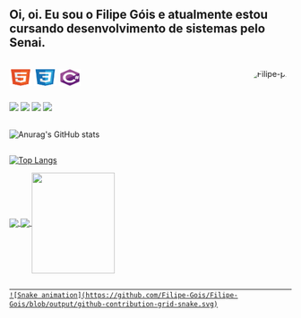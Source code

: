 ## Oi, oi. Eu sou o Filipe Góis e atualmente estou cursando desenvolvimento de sistemas pelo Senai.

<div style="display: inline_block"><br>
  
  <img align="center" alt="Filipe-HTML" height="30" width="40" src="https://raw.githubusercontent.com/devicons/devicon/master/icons/html5/html5-original.svg">
  <img align="center" alt="Filipe-CSS" height="30" width="40" src="https://raw.githubusercontent.com/devicons/devicon/master/icons/css3/css3-original.svg">
  <img align="center" alt="Filipe-Csharp" height="30" width="40" src="https://raw.githubusercontent.com/devicons/devicon/master/icons/csharp/csharp-original.svg">
  <img align="right" alt="Filipe-pic" height="150" style="border-radius:50px;" src="https://cdn.discordapp.com/attachments/869366332972486657/1092146185227210825/rounded-in-photoretrica.png">
</div>
  
  ##
 
<div> 
  <a href="https://www.instagram.com/felpzi_n/" target="_blank"><img src="https://img.shields.io/badge/-Instagram-%23E4405F?style=for-the-badge&logo=instagram&logoColor=white" target="_blank"></a>
  <a href="https://www.linkedin.com/in/filipe-góis-841b58206/" target="_blank"><img src="https://img.shields.io/badge/-LinkedIn-%230077B5?style=for-the-badge&logo=linkedin&logoColor=white" target="_blank"></a> 
  <a href="https://www.youtube.com/channel/UCI5V_-94CmXLVL7yZ9TGRJw"_blank"><img src="https://img.shields.io/badge/YouTube-FF0000?style=for-the-badge&logo=youtube&logoColor=white" target="_blank"></a>
 	<a href="https://www.twitch.tv/felpzin11" target="_blank"><img src="https://img.shields.io/badge/Twitch-9146FF?style=for-the-badge&logo=twitch&logoColor=white" target="_blank"></a>
  
</div>

##

![Anurag's GitHub stats](https://github-readme-stats.vercel.app/api?username=Filipe-Gois&show_icons=true&theme=github_dark_dimmed)
##
[![Top Langs](https://github-readme-stats.vercel.app/api/top-langs/?username=Filipe-Gois&layout=compact&theme=github_dark_dimmed)](https://github.com/Filipe-Gois/github-readme-stats)


<div>
  <a href="https://github.com/Filipe-Gois">
  <img height="180em"   align="center" src="https://github-readme-stats.vercel.app/api?username=Filipe-Gois&show_icons=true&theme=react&include_all_commits=true&count_private=true"/>
  <img height="180em"  align="center" src="https://github-readme-stats.vercel.app/api/top-langs/?username=Filipe-Gois&layout=compact&langs_count=7&theme=react" />

  <img align="center" width="148" height="180" src="https://media1.tenor.com/images/68e8337fb4eb7e40645d832c64762a8b/tenor.gif?itemid=19443613">
</div>
                                                                                                                                               
                                                                                                                                               
                                                                                                                                                ![Snake animation](https://github.com/Filipe-Gois/Filipe-Gois/blob/output/github-contribution-grid-snake.svg)
                                                                                                                                               
                                                                                                                                               
                                                                                                                             
                                                                                                                                               
